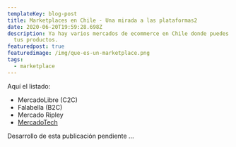 ```yaml
---
templateKey: blog-post
title: Marketplaces en Chile - Una mirada a las plataformas2
date: 2020-06-20T19:59:28.698Z
description: Ya hay varios mercados de ecommerce en Chile donde puedes publicar
  tus productos.
featuredpost: true
featuredimage: /img/que-es-un-marketplace.png
tags:
  - marketplace
---
```

Aquí el listado:

* MercadoLibre (C2C)
* Falabella (B2C)
* Mercado Ripley
* [MercadoTech](https://www.mercadotech.cl)

Desarrollo de esta publicación pendiente ...